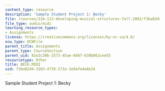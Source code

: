 ```yaml
---
content_type: resource
description: 'Sample Student Project 1: Becky'
file: /courses/21m-113-developing-musical-structures-fall-2002/f3ba82d431034739271e1e9afe4a8e24_BECK.MIDI
file_type: audio/midi
learning_resource_types:
- Assignments
license: https://creativecommons.org/licenses/by-nc-sa/4.0/
ocw_type: OCWFile
parent_title: Assignments
parent_type: CourseSection
parent_uid: 81e2c30b-2573-45ae-668f-639b862cee55
resourcetype: Other
title: BECK.MIDI
uid: f3ba82d4-3103-4739-271e-1e9afe4a8e24
---
```

Sample Student Project 1: Becky